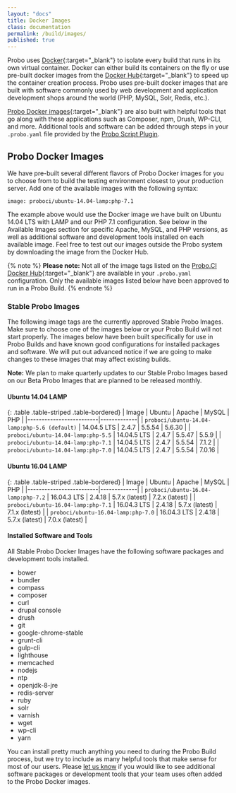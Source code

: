 ```yaml
---
layout: "docs"
title: Docker Images
class: documentation
permalink: /build/images/
published: true
---
```


Probo uses [Docker](https://www.docker.com/){:target="\_blank"} to isolate every build that runs in its own virtual container. Docker can either build its containers on the fly or use pre-built docker images from the [Docker Hub](https://hub.docker.com/){:target="\_blank"} to speed up the container creation process. Probo uses pre-built docker images that are built with software commonly used by web development and application development shops around the world (PHP, MySQL, Solr, Redis, etc.).

[Probo Docker images](https://hub.docker.com/u/proboci/){:target="\_blank"} are also built with helpful tools that go along with these applications such as Composer, npm, Drush, WP-CLI, and more. Additional tools and software can be added through steps in your `.probo.yaml` file provided by the [Probo Script Plugin](https://docs.probo.ci/plugins/script-plugin/).

## Probo Docker Images

We have pre-built several different flavors of Probo Docker images for you to choose from to build the testing environment closest to your production server. Add one of the available images with the following syntax:

    image: proboci/ubuntu-14.04-lamp:php-7.1

The example above would use the Docker image we have built on Ubuntu 14.04 LTS with LAMP and our PHP 7.1 configuration. See below in the Available Images section for specific Apache, MySQL, and PHP versions, as well as additional software and development tools installed on each available image. Feel free to test out our images outside the Probo system by downloading the image from the Docker Hub.

{% note %}
**Please note:** Not all of the image tags listed on the [Probo.CI Docker Hub](https://hub.docker.com/u/proboci/){:target="\_blank"} are available in your `.probo.yaml` configuration. Only the available images listed below have been approved to run in a Probo Build.
{% endnote %}

### Stable Probo Images

The following image tags are the currently approved Stable Probo Images. Make sure to choose one of the images below or your Probo Build will not start properly. The images below have been built specifically for use in Probo Builds and have known good configurations for installed packages and software. We will put out advanced notice if we are going to make changes to these images that may affect existing builds.

**Note:** We plan to make quarterly updates to our Stable Probo Images based on our Beta Probo Images that are planned to be released monthly.

#### Ubuntu 14.04 LAMP

{: .table .table-striped .table-bordered}
| Image | Ubuntu | Apache | MySQL | PHP |
|-------------------------|-------------|
| `proboci/ubuntu-14.04-lamp:php-5.6 (default)` | 14.04.5 LTS | 2.4.7 | 5.5.54 | 5.6.30 |
| `proboci/ubuntu-14.04-lamp:php-5.5` | 14.04.5 LTS | 2.4.7 |  5.5.47 | 5.5.9 |
| `proboci/ubuntu-14.04-lamp:php-7.1` | 14.04.5 LTS | 2.4.7 | 5.5.54 | 7.1.2 |
| `proboci/ubuntu-14.04-lamp:php-7.0` | 14.04.5 LTS | 2.4.7 | 5.5.54 | 7.0.16 |

#### Ubuntu 16.04 LAMP

{: .table .table-striped .table-bordered}
| Image | Ubuntu | Apache | MySQL | PHP |
|-------------------------|-------------|
| `proboci/ubuntu-16.04-lamp:php-7.2` | 16.04.3 LTS | 2.4.18 | 5.7.x (latest) | 7.2.x (latest) |
| `proboci/ubuntu-16.04-lamp:php-7.1` | 16.04.3 LTS | 2.4.18 | 5.7.x (latest) | 7.1.x (latest) |
| `proboci/ubuntu-16.04-lamp:php-7.0` | 16.04.3 LTS | 2.4.18 | 5.7.x (latest) | 7.0.x (latest) |

#### Installed Software and Tools

All Stable Probo Docker Images have the following software packages and development tools installed.

- bower
- bundler
- compass
- composer
- curl
- drupal console
- drush
- git
- google-chrome-stable
- grunt-cli
- gulp-cli
- lighthouse
- memcached
- nodejs
- ntp
- openjdk-8-jre
- redis-server
- ruby
- solr
- varnish
- wget
- wp-cli
- yarn

You can install pretty much anything you need to during the Probo Build process, but we try to include as many helpful tools that make sense for most of our users. Please [let us know](https://probo.ci/contact/) if you would like to see additional software packages or development tools that your team uses often added to the Probo Docker images.
